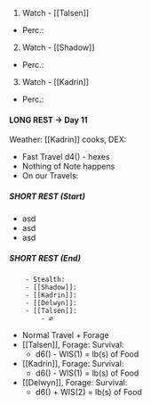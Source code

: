 
1. Watch - [[Talsen]]
- Perc.: 

2. Watch - [[Shadow]]
- Perc.: 

3. Watch -  [[Kadrin]]
- Perc.: 

#### LONG REST -> Day 11
Weather:
[[Kadrin]] cooks, DEX: 

- Fast Travel d4() -  hexes
- Nothing of Note happens
- On our Travels:



##### SHORT REST (Start)
- asd
- asd
- asd
##### SHORT REST (End)


		- Stealth:
		- [[Shadow]]: 
		- [[Kadrin]]: 
		- [[Delwyn]]: 
		- [[Talsen]]: 
			- ⌀ 


- Normal Travel + Forage
- [[Talsen]], Forage: Survival: 
	- d6() - WIS(1) = lb(s) of Food
- [[Kadrin]], Forage: Survival: 
	- d6() - WIS(1) = lb(s) of Food
- [[Delwyn]], Forage: Survival: 
	- d6() + WIS(2) = lb(s) of Food